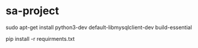 # sa-project

sudo apt-get install python3-dev default-libmysqlclient-dev build-essential

pip install -r requirments.txt
